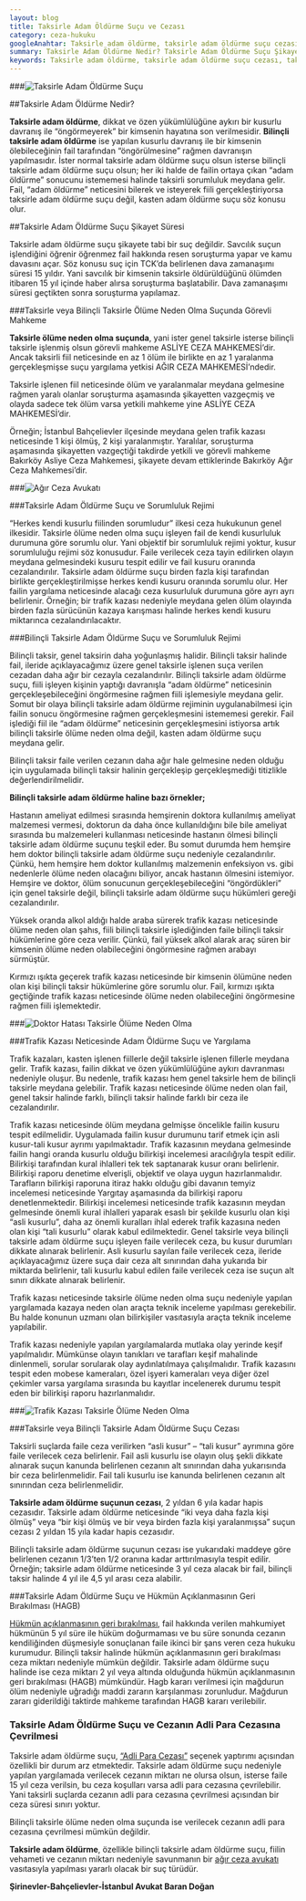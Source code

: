 ```yaml
---
layout: blog
title: Taksirle Adam Öldürme Suçu ve Cezası
category: ceza-hukuku
googleAnahtar: Taksirle adam öldürme, taksirle adam öldürme suçu cezası, taksirle ölüme neden olma, bilinçli taksirle adam öldürme suçu, Ağır Ceza avukatı, Bahçelievler Avukat
summary: Taksirle Adam Öldürme Nedir? Taksirle Adam Öldürme Suçu Şikayet Süresi, Doktor Hatası veya Trafik Kazası ile Taksirle Ölüme Neden Olma, Bilinçli Taksirle Ölüme Neden Olma, Taksirle Adam Öldürme Suçu Cezası
keywords: Taksirle adam öldürme, taksirle adam öldürme suçu cezası, taksirle ölüme neden olma, bilinçli taksirle adam öldürme suçu, Ağır Ceza avukatı, avukat, ceza avukatı, ceza avukatları, ağır ceza avukatları, ceza avukatı istanbul, istanbul ağır ceza avukatı, bahçelievler avukat
---
```


###![Taksirle Adam Öldürme Suçu](https://camo.githubusercontent.com/069cade404e2afa6a7f59c3440cc054da77a5995/687474703a2f2f692e68697a6c69726573696d2e636f6d2f584c574f726a2e6a7067 "Taksirle Adam Öldürme")

##Taksirle Adam Öldürme Nedir?

**Taksirle adam öldürme**, dikkat ve özen yükümlülüğüne aykırı bir kusurlu davranış ile “öngörmeyerek” bir kimsenin hayatına son verilmesidir.  **Bilinçli taksirle adam öldürme** ise yapılan  kusurlu davranış ile bir kimsenin ölebileceğinin fail tarafından “öngörülmesine” rağmen davranışın yapılmasıdır.  İster normal taksirle adam öldürme suçu olsun isterse bilinçli taksirle adam öldürme suçu olsun; her iki halde de failin ortaya çıkan “adam öldürme” sonucunu istememesi halinde taksirli sorumluluk meydana gelir. Fail, “adam öldürme”  neticesini bilerek ve isteyerek fiili gerçekleştiriyorsa taksirle adam öldürme suçu değil, kasten adam öldürme suçu söz konusu olur.

##Taksirle Adam Öldürme Suçu Şikayet Süresi


Taksirle adam öldürme suçu şikayete tabi bir suç değildir. Savcılık suçun işlendiğini öğrenir öğrenmez fail hakkında resen soruşturma yapar ve kamu davasını açar. Söz konusu suç için TCK’da belirlenen dava zamanaşımı süresi 15 yıldır. Yani savcılık bir kimsenin taksirle öldürüldüğünü ölümden itibaren 15 yıl içinde haber alırsa soruşturma başlatabilir. Dava zamanaşımı süresi geçtikten sonra soruşturma yapılamaz.

###Taksirle veya Bilinçli Taksirle Ölüme Neden Olma Suçunda Görevli Mahkeme

**Taksirle ölüme neden olma suçunda**, yani ister genel taksirle isterse bilinçli taksirle işlenmiş olsun  görevli mahkeme ASLİYE CEZA MAHKEMESİ’dir. Ancak taksirli fiil neticesinde en az 1 ölüm ile birlikte en az 1 yaralanma gerçekleşmişse suçu yargılama yetkisi AĞIR CEZA MAHKEMESİ’ndedir. 

Taksirle işlenen fiil neticesinde ölüm ve yaralanmalar meydana gelmesine rağmen yaralı olanlar soruşturma aşamasında şikayetten vazgeçmiş ve olayda sadece tek ölüm varsa yetkili mahkeme yine ASLİYE CEZA MAHKEMESİ’dir. 

Örneğin;  İstanbul Bahçelievler ilçesinde meydana gelen trafik kazası neticesinde 1 kişi ölmüş,  2 kişi yaralanmıştır. Yaralılar, soruşturma aşamasında şikayetten vazgeçtiği takdirde yetkili ve görevli mahkeme Bakırköy Asliye Ceza Mahkemesi, şikayete devam ettiklerinde Bakırköy Ağır Ceza Mahkemesi’dir.  


###![Ağır Ceza Avukatı](https://camo.githubusercontent.com/7b0dad6ae5180d719e0326681c93bee8a9e12928/687474703a2f2f692e68697a6c69726573696d2e636f6d2f38446e7042722e6a7067 "Ağır Ceza Avukatı")


###Taksirle Adam Öldürme Suçu ve Sorumluluk Rejimi

“Herkes kendi kusurlu fiilinden sorumludur” ilkesi ceza hukukunun genel ilkesidir. Taksirle ölüme neden olma suçu işleyen fail de kendi kusurluluk durumuna göre sorumlu olur. Yani objektif bir sorumluluk rejimi yoktur, kusur sorumluluğu rejimi söz konusudur. Faile verilecek ceza tayin edilirken olayın meydana gelmesindeki kusuru tespit edilir ve fail kusuru oranında cezalandırılır. 
Taksirle adam öldürme suçu birden fazla kişi tarafından birlikte gerçekleştirilmişse herkes kendi kusuru oranında sorumlu olur. Her failin yargılama neticesinde alacağı ceza kusurluluk durumuna göre ayrı ayrı belirlenir. Örneğin; bir trafik kazası nedeniyle meydana gelen ölüm olayında birden fazla sürücünün kazaya karışması halinde herkes kendi kusuru miktarınca cezalandırılacaktır.

###Bilinçli  Taksirle Adam Öldürme Suçu ve Sorumluluk Rejimi

Bilinçli taksir, genel taksirin daha yoğunlaşmış halidir. Bilinçli taksir halinde fail, ileride açıklayacağımız üzere genel taksirle işlenen suça verilen cezadan daha ağır bir cezayla cezalandırılır. Bilinçli taksirle adam öldürme suçu,  fiili işleyen kişinin yaptığı davranışla “adam öldürme” neticesinin gerçekleşebileceğini öngörmesine rağmen fiili işlemesiyle meydana gelir. Somut bir olaya bilinçli taksirle adam öldürme rejiminin uygulanabilmesi için failin sonucu öngörmesine rağmen gerçekleşmesini istememesi gerekir. Fail  işlediği fiil ile  “adam öldürme”  neticesinin  gerçekleşmesini istiyorsa artık bilinçli taksirle ölüme neden olma değil, kasten adam öldürme suçu meydana gelir.

Bilinçli taksir faile verilen cezanın daha ağır hale gelmesine neden olduğu için uygulamada bilinçli taksir halinin gerçekleşip gerçekleşmediği titizlikle değerlendirilmelidir.

**Bilinçli taksirle adam öldürme haline bazı örnekler;**

Hastanın ameliyat edilmesi sırasında hemşirenin doktora kullanılmış ameliyat malzemesi vermesi, doktorun da daha önce kullanıldığını bile bile ameliyat sırasında bu malzemeleri kullanması neticesinde hastanın ölmesi bilinçli taksirle adam öldürme suçunu teşkil eder. Bu somut durumda hem hemşire hem doktor bilinçli taksirle adam öldürme suçu nedeniyle cezalandırılır. Çünkü,  hem hemşire hem doktor kullanılmış malzemenin enfeksiyon vs. gibi nedenlerle ölüme neden olacağını biliyor, ancak hastanın ölmesini istemiyor. Hemşire ve doktor,  ölüm sonucunun gerçekleşebileceğini “öngördükleri” için genel taksirle değil, bilinçli taksirle adam öldürme suçu hükümleri gereği cezalandırılır. 

Yüksek oranda alkol aldığı halde araba sürerek trafik kazası neticesinde ölüme neden olan şahıs,  fiili bilinçli taksirle işlediğinden faile bilinçli taksir hükümlerine göre ceza verilir. Çünkü,  fail yüksek alkol alarak araç süren bir kimsenin ölüme neden olabileceğini öngörmesine rağmen arabayı sürmüştür.

Kırmızı ışıkta geçerek  trafik kazası neticesinde bir kimsenin ölümüne neden olan kişi bilinçli taksir hükümlerine göre sorumlu olur. Fail, kırmızı ışıkta geçtiğinde trafik kazası neticesinde ölüme neden olabileceğini öngörmesine rağmen fiili işlemektedir.

###![Doktor Hatası Taksirle Ölüme Neden Olma](https://camo.githubusercontent.com/a7a67036db3fcf8f82b702dabd9f76a410066ef0/687474703a2f2f692e68697a6c69726573696d2e636f6d2f6d316c766e322e6a7067 "Taksirle Adam Öldürme")


###Trafik Kazası  Neticesinde Adam Öldürme Suçu  ve Yargılama 

Trafik kazaları, kasten işlenen fiillerle  değil taksirle işlenen fillerle meydana gelir.  Trafik kazası, failin dikkat ve özen yükümlülüğüne aykırı davranması nedeniyle oluşur.  Bu nedenle, trafik kazası hem genel taksirle hem de bilinçli taksirle meydana gelebilir.  Trafik kazası neticesinde ölüme neden olan fail, genel taksir halinde farklı, bilinçli taksir halinde farklı bir ceza ile cezalandırılır. 

Trafik kazası neticesinde ölüm meydana gelmişse öncelikle failin kusuru tespit edilmelidir. Uygulamada failin kusur durumunu tarif etmek için  asli kusur-tali kusur ayrımı yapılmaktadır.  Trafik kazasının meydana gelmesinde failin hangi oranda kusurlu olduğu bilirkişi incelemesi aracılığıyla tespit edilir.  Bilirkişi tarafından kural ihlalleri tek tek saptanarak kusur oranı belirlenir.  Bilirkişi raporu denetime elverişli, objektif ve olaya uygun hazırlanmalıdır. Tarafların bilirkişi raporuna itiraz hakkı olduğu gibi davanın temyiz incelemesi neticesinde Yargıtay aşamasında da bilirkişi raporu denetlenmektedir. Bilirkişi incelemesi  neticesinde trafik kazasının meydan gelmesinde önemli kural ihlalleri yaparak esaslı bir şekilde kusurlu olan kişi “asli kusurlu”,  daha az önemli kuralları ihlal ederek trafik kazasına neden olan kişi “tali kusurlu” olarak kabul edilmektedir. Genel taksirle veya bilinçli taksirle adam öldürme suçu işleyen faile verilecek ceza, bu kusur durumları dikkate alınarak belirlenir. Asli kusurlu sayılan faile verilecek ceza,  ileride açıklayacağımız üzere suça dair ceza alt sınırından daha yukarıda bir miktarda belirlenir, tali kusurlu kabul edilen faile verilecek ceza ise suçun alt sınırı dikkate alınarak belirlenir.

Trafik kazası neticesinde taksirle ölüme neden olma suçu nedeniyle yapılan yargılamada  kazaya neden olan araçta teknik inceleme yapılması gerekebilir. Bu halde konunun uzmanı olan bilirkişiler vasıtasıyla araçta teknik inceleme yapılabilir.

Trafik kazası nedeniyle yapılan yargılamalarda mutlaka olay yerinde keşif yapılmalıdır. Mümkünse olayın tanıkları ve tarafları keşif mahalinde dinlenmeli, sorular sorularak olay aydınlatılmaya çalışılmalıdır. Trafik kazasını tespit eden mobese kameraları, özel işyeri kameraları veya diğer özel çekimler varsa yargılama sırasında bu kayıtlar incelenerek durumu tespit eden bir bilirkişi raporu hazırlanmalıdır.

###![Trafik Kazası Taksirle Ölüme Neden Olma](https://camo.githubusercontent.com/9d6b77135226d09b26cf4e3941245c4d4fa94149/687474703a2f2f692e68697a6c69726573696d2e636f6d2f4f3732516a332e6a7067 "Taksirle Adam Öldürme")


###Taksirle veya Bilinçli Taksirle Adam Öldürme Suçu Cezası

Taksirli suçlarda faile ceza verilirken “asli kusur” – “tali kusur” ayrımına göre faile verilecek ceza belirlenir. Fail asli kusurlu ise  olayın oluş şekli dikkate alınarak suçun kanunda belirlenen cezanın alt sınırından daha yukarısında bir ceza belirlenmelidir. Fail tali kusurlu ise kanunda belirlenen cezanın alt sınırından ceza belirlenmelidir. 


**Taksirle adam öldürme suçunun cezası**, 2  yıldan 6 yıla kadar hapis cezasıdır.  Taksirle adam öldürme neticesinde  “iki  veya daha fazla kişi ölmüş” veya “bir kişi ölmüş ve bir veya birden fazla kişi yaralanmışsa” suçun cezası 2 yıldan 15 yıla kadar hapis cezasıdır.  

Bilinçli taksirle adam öldürme suçunun cezası ise yukarıdaki maddeye göre belirlenen cezanın 1/3’ten 1/2 oranına kadar arttırılmasıyla tespit edilir. Örneğin; taksirle adam öldürme neticesinde 3 yıl ceza alacak bir fail, bilinçli taksir halinde 4 yıl ile 4,5 yıl arası ceza alabilir.

###Taksirle Adam Öldürme Suçu ve Hükmün Açıklanmasının Geri Bırakılması (HAGB)

[Hükmün açıklanmasının geri bırakılması](https://barandogan.av.tr/blog/ceza-hukuku/hukmun-aciklanmasinin-geri-birakilmasi.html), fail hakkında verilen mahkumiyet hükmünün 5 yıl süre ile hüküm doğurmaması ve bu süre sonunda cezanın kendiliğinden düşmesiyle sonuçlanan faile ikinci bir şans veren ceza hukuku kurumudur.
Bilinçli taksir halinde hükmün açıklanmasının geri bırakılması ceza miktarı nedeniyle mümkün değildir. 
Taksirle adam öldürme suçu halinde ise ceza miktarı 2 yıl veya altında olduğunda hükmün açıklanmasının geri bırakılması (HAGB) mümkündür. Hagb kararı verilmesi için mağdurun ölüm nedeniyle uğradığı maddi zararın karşılanması zorunludur. Mağdurun zararı giderildiği taktirde mahkeme tarafından HAGB kararı verilebilir.

### Taksirle Adam Öldürme Suçu ve Cezanın Adli Para Cezasına Çevrilmesi

Taksirle adam öldürme suçu, [“Adli Para Cezası”](https://barandogan.av.tr/blog/ceza-hukuku/adli-para-cezasi.html) seçenek yaptırımı açısından özellikli bir durum arz etmektedir.  Taksirle adam öldürme  suçu nedeniyle yapılan yargılamada verilecek cezanın miktarı ne olursa olsun, isterse faile 15 yıl ceza verilsin, bu ceza koşulları varsa adli para cezasına çevrilebilir.  Yani taksirli suçlarda cezanın adli para cezasına çevrilmesi açısından bir ceza süresi sınırı yoktur.

 Bilinçli taksirle ölüme neden olma suçunda ise verilecek cezanın adli para cezasına çevrilmesi mümkün değildir.

**Taksirle adam öldürme**, özellikle bilinçli taksirle adam öldürme suçu, fiilin vehameti ve cezanın miktarı nedeniyle savunmanın bir [ağır ceza avukatı](https://barandogan.av.tr/blog/ceza-hukuku/istanbul-agir-ceza-avukati.html) vasıtasıyla yapılması yararlı olacak bir suç türüdür.

**Şirinevler-Bahçelievler-İstanbul   Avukat Baran Doğan**
